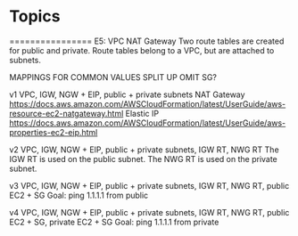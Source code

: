 # Topics

================ E5: VPC NAT Gateway
Two route tables are created for public and private.
Route tables belong to a VPC, but are attached to subnets.

MAPPINGS FOR COMMON VALUES
SPLIT UP
OMIT SG?

v1 VPC, IGW, NGW + EIP, public + private subnets
  NAT Gateway https://docs.aws.amazon.com/AWSCloudFormation/latest/UserGuide/aws-resource-ec2-natgateway.html
  Elastic IP https://docs.aws.amazon.com/AWSCloudFormation/latest/UserGuide/aws-properties-ec2-eip.html

v2 VPC, IGW, NGW + EIP, public + private subnets, IGW RT, NWG RT
  The IGW RT is used on the public subnet.
  The NWG RT is used on the private subnet.

v3 VPC, IGW, NGW + EIP, public + private subnets, IGW RT, NWG RT, public EC2 + SG
  Goal: ping 1.1.1.1 from public
  
v4 VPC, IGW, NGW + EIP, public + private subnets, IGW RT, NWG RT, public EC2 + SG, private EC2 + SG
  Goal: ping 1.1.1.1 from private
